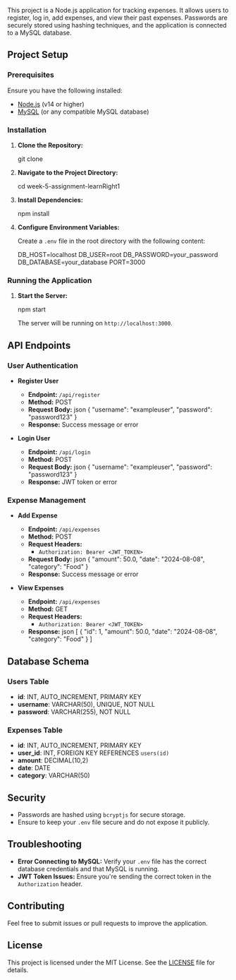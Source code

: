 This project is a Node.js application for tracking expenses. It allows users to register, log in, add expenses, and view their past expenses. Passwords are securely stored using hashing techniques, and the application is connected to a MySQL database.

## Project Setup

### Prerequisites

Ensure you have the following installed:

- [Node.js](https://nodejs.org/) (v14 or higher)
- [MySQL](https://www.mysql.com/) (or any compatible MySQL database)

### Installation

1. **Clone the Repository:**

   git clone

2. **Navigate to the Project Directory:**

   cd week-5-assignment-learnRight1

3. **Install Dependencies:**

   npm install

4. **Configure Environment Variables:**

   Create a `.env` file in the root directory with the following content:

   DB_HOST=localhost
   DB_USER=root
   DB_PASSWORD=your_password
   DB_DATABASE=your_database
   PORT=3000

### Running the Application

1. **Start the Server:**

   npm start

   The server will be running on `http://localhost:3000`.

## API Endpoints

### User Authentication

- **Register User**

  - **Endpoint:** `/api/register`
  - **Method:** POST
  - **Request Body:**
    json
    {
    "username": "exampleuser",
    "password": "password123"
    }
  - **Response:** Success message or error

- **Login User**
  - **Endpoint:** `/api/login`
  - **Method:** POST
  - **Request Body:**
    json
    {
    "username": "exampleuser",
    "password": "password123"
    }
  - **Response:** JWT token or error

### Expense Management

- **Add Expense**

  - **Endpoint:** `/api/expenses`
  - **Method:** POST
  - **Request Headers:**
    - `Authorization: Bearer <JWT_TOKEN>`
  - **Request Body:**
    json
    {
    "amount": 50.0,
    "date": "2024-08-08",
    "category": "Food"
    }
  - **Response:** Success message or error

- **View Expenses**
  - **Endpoint:** `/api/expenses`
  - **Method:** GET
  - **Request Headers:**
    - `Authorization: Bearer <JWT_TOKEN>`
  - **Response:**
    json
    [
    {
    "id": 1,
    "amount": 50.0,
    "date": "2024-08-08",
    "category": "Food"
    }
    ]

## Database Schema

### Users Table

- **id**: INT, AUTO_INCREMENT, PRIMARY KEY
- **username**: VARCHAR(50), UNIQUE, NOT NULL
- **password**: VARCHAR(255), NOT NULL

### Expenses Table

- **id**: INT, AUTO_INCREMENT, PRIMARY KEY
- **user_id**: INT, FOREIGN KEY REFERENCES `users(id)`
- **amount**: DECIMAL(10,2)
- **date**: DATE
- **category**: VARCHAR(50)

## Security

- Passwords are hashed using `bcryptjs` for secure storage.
- Ensure to keep your `.env` file secure and do not expose it publicly.

## Troubleshooting

- **Error Connecting to MySQL:** Verify your `.env` file has the correct database credentials and that MySQL is running.
- **JWT Token Issues:** Ensure you're sending the correct token in the `Authorization` header.

## Contributing

Feel free to submit issues or pull requests to improve the application.

## License

This project is licensed under the MIT License. See the [LICENSE](LICENSE) file for details.
